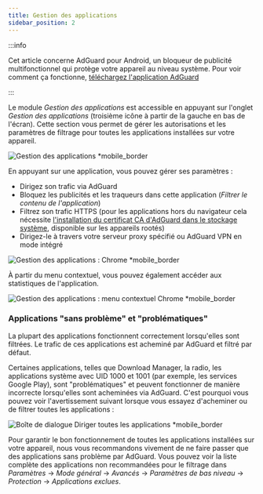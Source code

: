 ```yaml
---
title: Gestion des applications
sidebar_position: 2
---
```


:::info

Cet article concerne AdGuard pour Android, un bloqueur de publicité multifonctionnel qui protège votre appareil au niveau système. Pour voir comment ça fonctionne, [téléchargez l'application AdGuard](https://agrd.io/download-kb-adblock)

:::

Le module _Gestion des applications_ est accessible en appuyant sur l'onglet _Gestion des applications_ (troisième icône à partir de la gauche en bas de l'écran). Cette section vous permet de gérer les autorisations et les paramètres de filtrage pour toutes les applications installées sur votre appareil.

![Gestion des applications \*mobile_border](https://cdn.adtidy.org/blog/new/9sakapp_management.png)

En appuyant sur une application, vous pouvez gérer ses paramètres :

- Dirigez son trafic via AdGuard
- Bloquez les publicités et les traqueurs dans cette application (_Filtrer le contenu de l'application_)
- Filtrez son trafic HTTPS (pour les applications hors du navigateur cela nécessite [l'installation du certificat CA d'AdGuard dans le stockage système](/adguard-for-android/solving-problems/https-certificate-for-rooted/), disponible sur les appareils rootés)
- Dirigez-le à travers votre serveur proxy spécifié ou AdGuard VPN en mode intégré

![Gestion des applications : Chrome \*mobile_border](https://cdn.adtidy.org/blog/new/nvvgochrome_management.png)

À partir du menu contextuel, vous pouvez également accéder aux statistiques de l'application.

![Gestion des applications : menu contextuel Chrome \*mobile_border](https://cdn.adtidy.org/blog/new/4z85achome_management_context_menu.png)

### Applications "sans problème" et "problématiques"

La plupart des applications fonctionnent correctement lorsqu'elles sont filtrées. Le trafic de ces applications est acheminé par AdGuard et filtré par défaut.

Certaines applications, telles que Download Manager, la radio, les applications système avec UID 1000 et 1001 (par exemple, les services Google Play), sont "problématiques" et peuvent fonctionner de manière incorrecte lorsqu'elles sont acheminées via AdGuard. C'est pourquoi vous pouvez voir l'avertissement suivant lorsque vous essayez d'acheminer ou de filtrer toutes les applications :

![Boîte de dialogue Diriger toutes les applications \*mobile_border](https://cdn.adtidy.org/blog/new/6du8jiroute_all.png)

Pour garantir le bon fonctionnement de toutes les applications installées sur votre appareil, nous vous recommandons vivement de ne faire passer que des applications sans problème par AdGuard. Vous pouvez voir la liste complète des applications non recommandées pour le filtrage dans _Paramètres_ → _Mode général_ → _Avancés_ → _Paramètres de bas niveau_ → _Protection_ → _Applications exclues_.
